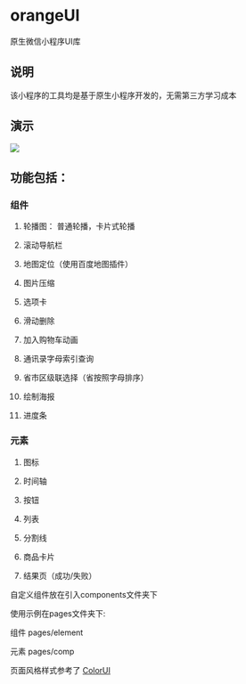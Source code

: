 # orangeUI
原生微信小程序UI库

## 说明
该小程序的工具均是基于原生小程序开发的，无需第三方学习成本

## 演示
![](https://user-gold-cdn.xitu.io/2019/12/25/16f3c75dcaf8d26f?w=258&h=258&f=jpeg&s=44009)

## 功能包括：

### 组件
1. 轮播图：  普通轮播，卡片式轮播

2. 滚动导航栏

3. 地图定位（使用百度地图插件）

4. 图片压缩
 
5. 选项卡

6. 滑动删除

7. 加入购物车动画

8. 通讯录字母索引查询

10. 省市区级联选择（省按照字母排序）

11. 绘制海报

12. 进度条

### 元素
1. 图标
 
2. 时间轴
 
3. 按钮
 
4. 列表
 
5. 分割线
 
6. 商品卡片
 
7. 结果页（成功/失败）
 
自定义组件放在引入components文件夹下

使用示例在pages文件夹下:

组件 pages/element

元素 pages/comp

页面风格样式参考了
[ColorUI](https://github.com/weilanwl/ColorUI)
